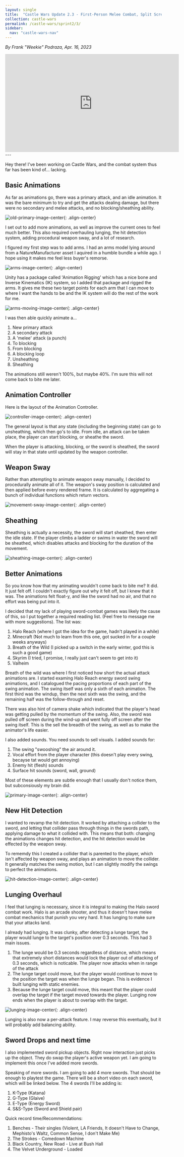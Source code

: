 ```yaml
---
layout: single
title:  "Castle Wars Update 2.3 - First-Person Melee Combat, Split Screen, and a Minor Refactor"
collection: castle-wars
permalink: /castle-wars/sprint2/3/
sidebar:
  nav: "castle-wars-nav"
---
```


_By Frank "Weekie" Podraza, Apr. 16, 2023_

<iframe width="560" height="315" src="https://www.youtube.com/embed/kBEVkI7GA0k" title="YouTube video player" frameborder="0" allow="accelerometer; autoplay; clipboard-write; encrypted-media; gyroscope; picture-in-picture; web-share" allowfullscreen></iframe>
---

Hey there! I’ve been working on Castle Wars, and the combat system thus far has been kind of… lacking. 

## Basic Animations

As far as animations go, there was a primary attack, and an idle animation. It was the bare minimum to try and get the attacks dealing damage, but there were no secondary and melee attacks, and no blocking/sheathing ability. 

![old-primary-image-center](/assets/images/castle-wars/update2.3/oldPrimary.gif){: .align-center}

I set out to add more animations, as well as improve the current ones to feel much better. This also required overhauling lunging, the hit detection system, adding procedural weapon sway, and a lot of research.

I figured my first step was to add arms. I had an arms model lying around from a NatureManufacturer asset I aquired in a humble bundle a while ago. I hope using it makes me feel less buyer's remorse.

![arms-image-center](/assets/images/castle-wars/update2.3/arms.png){: .align-center}

Unity has a package called 'Animation Rigging' which has a nice bone and Inverse Kinematics (IK) system, so I added that package and rigged the arms. It gives me these two target points for each arm that I can move to where I want the hands to be and the IK system will do the rest of the work for me.

![arms-moving-image-center](/assets/images/castle-wars/update2.3/movingArmTargets.gif){: .align-center}

I was then able quickly animate a...

1. New primary attack
2. A secondary attack
3. A 'melee' attack (a punch)
4. To blocking
5. From blocking
6. A blocking loop
7. Unsheathing
8. Sheathing

The animations still weren't 100%, but maybe 40%. I'm sure this will not come back to bite me later.

## Animation Controller

Here is the layout of the Animation Controller. 

![controller-image-center](/assets/images/castle-wars/update2.3/animatorController.png){: .align-center}

The general layout is that any state (including the beginning state) can go to unsheathing, which then go's to idle. From idle, an attack can be taken place, the player can start blocking, or sheathe the sword.

When the player is attacking, blocking, or the sword is sheathed, the sword will stay in that state until updated by the weapon controller.

## Weapon Sway

Rather than attempting to animate weapon sway manually, I decided to procedurally animate all of it. The weapon's sway position is calculated and then applied before every rendered frame. It is calculated by aggregating a bunch of individual functions which return vectors.

![movement-sway-image-center](/assets/images/castle-wars/update2.3/WeaponSway.gif){: .align-center}

## Sheathing

Sheathing is actually a necessity, the sword will start sheathed, then enter the idle state. If the player climbs a ladder or swims in water the sword will be sheathed, which disables attacks and blocking for the duration of the movement.

![sheathing-image-center](/assets/images/castle-wars/update2.3/Sheathing.gif){: .align-center}

## Better Animations

So you know how that my animating wouldn't come back to bite me? It did. It just felt off. I couldn't exactly figure out why it felt off, but I knew that it was. The animations felt float-y, and like the sword had no air, and that no effort was being put into it.

I decided that my lack of playing sword-combat games was likely the cause of this, so I put together a required reading list. (Feel free to message me with more suggestions). The list was:

1. Halo Reach (where I got the idea for the game, hadn't played in a while)
2. Minecraft (Not much to learn from this one, got sucked in for a couple weeks anyways)
3. Breath of the Wild (I picked up a switch in the early winter, god this is such a good game)
4. Skyrim (I tried, I promise, I really just can't seem to get into it)
5. Valheim 

Breath of the wild was where I first noticed how short the actual attack animations are. I started examing Halo Reach energy sword swing animations, and I catalogued the pacing proportions of each part of the swing animation. The swing itself was only a sixth of each animation. The first third was the windup, then the next sixth was the swing, and the remaining half was the follow-through and reset.

There was also hint of camera shake which indicated that the player's head was getting pulled by the momentum of the swing. Also, the sword was pulled off screen during the wind-up and went fully off screen after the swing itself. This is the sell the breadth of the swing, as well as to make the animator's life easier.

I also added sounds. You need sounds to sell visuals. I added sounds for:

1. The swing "swooshing" the air around it.
2. Vocal effort from the player character (this doesn't play every swing, becayse tat would get annoying)
3. Enemy hit (flesh) sounds
4. Surface hit sounds (sword, wall, ground)

Most of these elements are subtle enough that I usually don't notice them, but subconsiously my brain did.

![primary-image-center](/assets/images/castle-wars/update2.3/PrimarySwing.gif){: .align-center}

## New Hit Detection

I wanted to revamp the hit detection. It worked by attaching a collider to the sword, and letting that collider pass through things in the swords path, applying damage to what it collided with. This means that both: changing the animations changes hit detection, and the hit detection would be effected by the weapon sway.

To rememdy this I created a collider that is parented to the player, which isn't affected by weapon sway, and plays an animation to move the collider. It generally matches the swing motion, but I can slightly modify the swings to perfect the animations.

![hit-detection-image-center](/assets/images/castle-wars/update2.3/HitDetection.gif){: .align-center}

## Lunging Overhaul

I feel that lunging is necessary, since it is integral to making the Halo sword combat work. Halo is an arcade shooter, and thus it doesn't have melee combat mechanics that punish you very hard. It has lunging to make sure that your attacks land. 

I already had lunging. It was clunky, after detecting a lunge target, the player would lunge to the target's position over 0.3 seconds. This had 3 main issues.

1. The lunge would be 0.3 seconds regardless of distance, which means that extremely short distances would lock the player out of attacking of 0.3 seconds, which is noticable. The player now attacks when in range of the attack
2. The lunge target could move, but the player would continue to move to the position the target was when the lunge began. This is evidence I built lunging with static enemies. 
3. Because the lunge target could move, this meant that the player could overlap the target if the target moved towards the player. Lunging now ends when the player is about to overlap with the target.

![lunging-image-center](/assets/images/castle-wars/update2.3/SecondaryLunge.gif){: .align-center}

Lunging is also now a per-attack feature. I may reverse this eventually, but it will probably add balancing ability.

## Sword Drops and next time

I also implemented sword pickup objects. Right now interaction just picks up the object. They do swap the player's active weapon yet. I am going to implement this once I've added more swords. 

Speaking of more swords. I am going to add 4 more swords. That should be enough to playtest the game. There will be a short video on each sword, which will be linked below. The 4 swords I'll be adding is:
1. K-Type (Katana)
2. G-Type (Glaive)
3. E-Type (Energy Sword)
4. S&S-Type (Sword and Shield pair)

Quick record time/Recommendations:

1. Benches - Their singles (Violent, LA Friends, It doesn't Have to Change, Mephisto's Waltz, Common Sense, I don't Make Me)
2. The Strokes - Comedown Machine
3. Black Country, New Road - Live at Bush Hall 
4. The Velvet Underground - Loaded